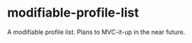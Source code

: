 modifiable-profile-list
=======================

A modifiable profile list. Plans to MVC-it-up in the near future.